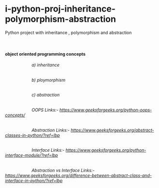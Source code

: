 # i-python-proj-inheritance-polymorphism-abstraction
Python project with inheritance , polymorphism and abstraction
<br/>
<br/>
<br/>



####  object oriented programming concepts
###### &emsp;&emsp;&emsp;&emsp;&emsp;&emsp;	a) inheritance
###### &emsp;&emsp;&emsp;&emsp;&emsp;&emsp;	b) ploymorphism
###### &emsp;&emsp;&emsp;&emsp;&emsp;&emsp; c) abstraction
###### &emsp;&emsp;&emsp;&emsp;&emsp;&emsp; OOPS Links:- https://www.geeksforgeeks.org/python-oops-concepts/
###### &emsp;&emsp;&emsp;&emsp;&emsp;&emsp; Abstraction Links:- https://www.geeksforgeeks.org/abstract-classes-in-python/?ref=lbp
###### &emsp;&emsp;&emsp;&emsp;&emsp;&emsp; Interface Links:- https://www.geeksforgeeks.org/python-interface-module/?ref=lbp
###### &emsp;&emsp;&emsp;&emsp;&emsp;&emsp; Abstraction vs Interface Links:- https://www.geeksforgeeks.org/difference-between-abstract-class-and-interface-in-python/?ref=lbp


